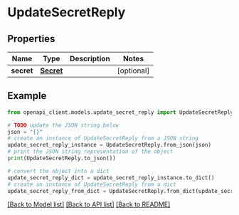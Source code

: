 # UpdateSecretReply


## Properties

Name | Type | Description | Notes
------------ | ------------- | ------------- | -------------
**secret** | [**Secret**](Secret.md) |  | [optional] 

## Example

```python
from openapi_client.models.update_secret_reply import UpdateSecretReply

# TODO update the JSON string below
json = "{}"
# create an instance of UpdateSecretReply from a JSON string
update_secret_reply_instance = UpdateSecretReply.from_json(json)
# print the JSON string representation of the object
print(UpdateSecretReply.to_json())

# convert the object into a dict
update_secret_reply_dict = update_secret_reply_instance.to_dict()
# create an instance of UpdateSecretReply from a dict
update_secret_reply_from_dict = UpdateSecretReply.from_dict(update_secret_reply_dict)
```
[[Back to Model list]](../README.md#documentation-for-models) [[Back to API list]](../README.md#documentation-for-api-endpoints) [[Back to README]](../README.md)


